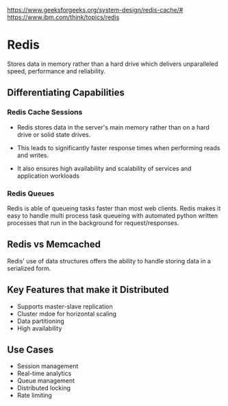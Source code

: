 https://www.geeksforgeeks.org/system-design/redis-cache/#
https://www.ibm.com/think/topics/redis

# Redis

Stores data in memory rather than a hard drive which delivers unparalleled speed, performance and reliability.

## Differentiating Capabilities

### Redis Cache Sessions

- Redis stores data in the server's main memory rather than on a hard drive or solid state drives.

- This leads to significantly faster response times when performing reads and writes.

- It also ensures high availability and scalability of services and application workloads

### Redis Queues

Redis is able of queueing tasks faster than most web clients. Redis makes it easy to handle multi process task queueing with automated python written processes that run in the background for request/responses.

## Redis vs Memcached

Redis' use of data structures offers the ability to handle storing data in a serialized form.

## Key Features that make it Distributed

- Supports master-slave replication
- Cluster mdoe for horizontal scaling
- Data partitioning
- High availability

## Use Cases

- Session management
- Real-time analytics
- Queue management
- Distributed locking
- Rate limiting
